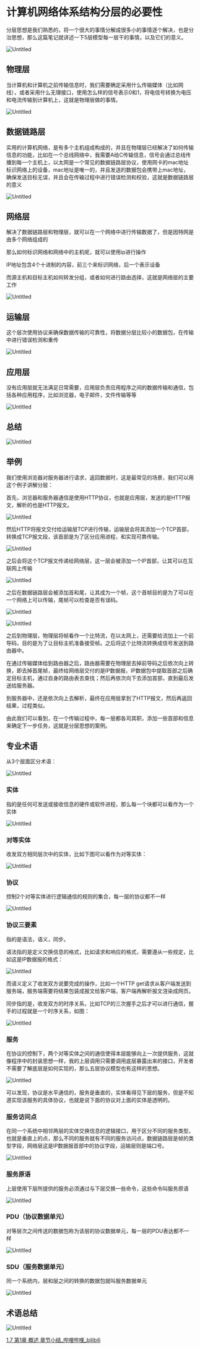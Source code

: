 # 计算机网络体系结构分层的必要性

分层思想是我们熟悉的，将一个很大的事情分解成很多小的事情逐个解决，也是分治思想，那么这篇笔记就讲述一下5层模型每一层干的事情，以及它们的意义。

![Untitled](%E8%AE%A1%E7%AE%97%E6%9C%BA%E7%BD%91%E7%BB%9C%E4%BD%93%E7%B3%BB%E7%BB%93%E6%9E%84%E5%88%86%E5%B1%82%E7%9A%84%E5%BF%85%E8%A6%81%E6%80%A7%204c8b6d6122244f06936ccffd52480100/Untitled.png)

## 物理层

当计算机和计算机之前传输信息时，我们需要确定采用什么传输媒体（比如网线），或者采用什么无理接口，使用怎么样的信号表示0和1，将电信号转换为电压和电流传输到计算机上，这就是物理层做的事情。

![Untitled](%E8%AE%A1%E7%AE%97%E6%9C%BA%E7%BD%91%E7%BB%9C%E4%BD%93%E7%B3%BB%E7%BB%93%E6%9E%84%E5%88%86%E5%B1%82%E7%9A%84%E5%BF%85%E8%A6%81%E6%80%A7%204c8b6d6122244f06936ccffd52480100/Untitled%201.png)

## 数据链路层

实用的计算机网络，是有多个主机组成构成的，并且在物理层已经解决了如何传输信息的功能，比如在一个总线网络中，我需要A给C传输信息，信号会通过总线传播到每一个主机上，以太网是一个常见的数据链路层协议，使用网卡的mac地址标识网络上的设备，mac地址是唯一的，并且发送的数据包会携带上mac地址，确保发送目标无误，并且会在传输过程中进行错误检测和校验，这就是数据链路层的意义

![Untitled](%E8%AE%A1%E7%AE%97%E6%9C%BA%E7%BD%91%E7%BB%9C%E4%BD%93%E7%B3%BB%E7%BB%93%E6%9E%84%E5%88%86%E5%B1%82%E7%9A%84%E5%BF%85%E8%A6%81%E6%80%A7%204c8b6d6122244f06936ccffd52480100/Untitled%202.png)

## 网络层

解决了数据链路层和物理层，就可以在一个网络中进行传输数据了，但是因特网是由多个网络组成的

那么如何标识网络和网络中的主机呢，就可以使用ip进行操作

IP地址包含4个十进制的内容，前三个来标识网络，后一个表示设备

而源主机和目标主机如何转发分组，或者如何进行路由选择，这就是网络层的主要工作

![Untitled](%E8%AE%A1%E7%AE%97%E6%9C%BA%E7%BD%91%E7%BB%9C%E4%BD%93%E7%B3%BB%E7%BB%93%E6%9E%84%E5%88%86%E5%B1%82%E7%9A%84%E5%BF%85%E8%A6%81%E6%80%A7%204c8b6d6122244f06936ccffd52480100/Untitled%203.png)

## 运输层

这个层次使用协议来确保数据传输的可靠性，将数据分层比较小的数据包，在传输中进行错误检测和重传

![Untitled](%E8%AE%A1%E7%AE%97%E6%9C%BA%E7%BD%91%E7%BB%9C%E4%BD%93%E7%B3%BB%E7%BB%93%E6%9E%84%E5%88%86%E5%B1%82%E7%9A%84%E5%BF%85%E8%A6%81%E6%80%A7%204c8b6d6122244f06936ccffd52480100/Untitled%204.png)

## 应用层

没有应用层就无法满足日常需要，应用层负责应用程序之间的数据传输和通信，包括各种应用程序，比如浏览器，电子邮件，文件传输等等

![Untitled](%E8%AE%A1%E7%AE%97%E6%9C%BA%E7%BD%91%E7%BB%9C%E4%BD%93%E7%B3%BB%E7%BB%93%E6%9E%84%E5%88%86%E5%B1%82%E7%9A%84%E5%BF%85%E8%A6%81%E6%80%A7%204c8b6d6122244f06936ccffd52480100/Untitled%205.png)

## 总结

![Untitled](%E8%AE%A1%E7%AE%97%E6%9C%BA%E7%BD%91%E7%BB%9C%E4%BD%93%E7%B3%BB%E7%BB%93%E6%9E%84%E5%88%86%E5%B1%82%E7%9A%84%E5%BF%85%E8%A6%81%E6%80%A7%204c8b6d6122244f06936ccffd52480100/Untitled%206.png)

## 举例

我们使用浏览器对服务器进行请求，返回数据时，这是最常见的场景，我们可以用这个例子讲解分层：

首先，浏览器和服务器通信是使用HTTP协议，也就是应用层，发送的是HTTP报文，解析的也是HTTP报文。

![Untitled](%E8%AE%A1%E7%AE%97%E6%9C%BA%E7%BD%91%E7%BB%9C%E4%BD%93%E7%B3%BB%E7%BB%93%E6%9E%84%E5%88%86%E5%B1%82%E7%9A%84%E5%BF%85%E8%A6%81%E6%80%A7%204c8b6d6122244f06936ccffd52480100/Untitled%207.png)

然后HTTP将报文交付给运输层TCP进行传输，运输层会将其添加一个TCP首部，转换成TCP报文段，该首部是为了区分应用进程，和实现可靠传输。

![Untitled](%E8%AE%A1%E7%AE%97%E6%9C%BA%E7%BD%91%E7%BB%9C%E4%BD%93%E7%B3%BB%E7%BB%93%E6%9E%84%E5%88%86%E5%B1%82%E7%9A%84%E5%BF%85%E8%A6%81%E6%80%A7%204c8b6d6122244f06936ccffd52480100/Untitled%208.png)

之后会将这个TCP报文传递给网络层，这一层会被添加一个IP首部，让其可以在互联网上传输

![Untitled](%E8%AE%A1%E7%AE%97%E6%9C%BA%E7%BD%91%E7%BB%9C%E4%BD%93%E7%B3%BB%E7%BB%93%E6%9E%84%E5%88%86%E5%B1%82%E7%9A%84%E5%BF%85%E8%A6%81%E6%80%A7%204c8b6d6122244f06936ccffd52480100/Untitled%209.png)

之后在数据链路层会被添加首和尾，让其成为一个帧，这个首帧目的是为了可以在一个网络上可以传输，尾帧可以检查是否有误码。

![Untitled](%E8%AE%A1%E7%AE%97%E6%9C%BA%E7%BD%91%E7%BB%9C%E4%BD%93%E7%B3%BB%E7%BB%93%E6%9E%84%E5%88%86%E5%B1%82%E7%9A%84%E5%BF%85%E8%A6%81%E6%80%A7%204c8b6d6122244f06936ccffd52480100/Untitled%2010.png)

![Untitled](%E8%AE%A1%E7%AE%97%E6%9C%BA%E7%BD%91%E7%BB%9C%E4%BD%93%E7%B3%BB%E7%BB%93%E6%9E%84%E5%88%86%E5%B1%82%E7%9A%84%E5%BF%85%E8%A6%81%E6%80%A7%204c8b6d6122244f06936ccffd52480100/Untitled%2011.png)

之后到物理层，物理层将帧看作一个比特流，在以太网上，还需要给流加上一个前导码，目的是为了让目标主机准备接受帧。之后将这个比特流转换成信号发送到路由器中。

在通过传输媒体给到路由器之后，路由器需要在物理层去掉前导码之后依次向上转换，即去掉首尾帧，最终给网络层交付的是IP数据报，IP数据包中提取首部之后确定目标主机，通过自身的路由表去查找；然后再依次向下去添加首部，直到最后发送给服务器。

到服务器中，还是依次向上去解析，最终在应用层拿到了HTTP报文，然后再返回结果，过程类似。

由此我们可以看到，在一个传输过程中，每一层都各司其职，添加一些首部和信息来确定下一步任务，这就是分层思想的案例。

## 专业术语

从3个层面区分术语：

![Untitled](%E8%AE%A1%E7%AE%97%E6%9C%BA%E7%BD%91%E7%BB%9C%E4%BD%93%E7%B3%BB%E7%BB%93%E6%9E%84%E5%88%86%E5%B1%82%E7%9A%84%E5%BF%85%E8%A6%81%E6%80%A7%204c8b6d6122244f06936ccffd52480100/Untitled%2012.png)

### 实体

指的是任何可发送或接收信息的硬件或软件进程，那么每一个块都可以看作为一个实体

![Untitled](%E8%AE%A1%E7%AE%97%E6%9C%BA%E7%BD%91%E7%BB%9C%E4%BD%93%E7%B3%BB%E7%BB%93%E6%9E%84%E5%88%86%E5%B1%82%E7%9A%84%E5%BF%85%E8%A6%81%E6%80%A7%204c8b6d6122244f06936ccffd52480100/Untitled%2013.png)

### 对等实体

收发双方相同层次中的实体，比如下图可以看作为对等实体：

![Untitled](%E8%AE%A1%E7%AE%97%E6%9C%BA%E7%BD%91%E7%BB%9C%E4%BD%93%E7%B3%BB%E7%BB%93%E6%9E%84%E5%88%86%E5%B1%82%E7%9A%84%E5%BF%85%E8%A6%81%E6%80%A7%204c8b6d6122244f06936ccffd52480100/Untitled%2014.png)

### 协议

控制2个对等实体进行逻辑通信的规则的集合，每一层的协议都不一样

![Untitled](%E8%AE%A1%E7%AE%97%E6%9C%BA%E7%BD%91%E7%BB%9C%E4%BD%93%E7%B3%BB%E7%BB%93%E6%9E%84%E5%88%86%E5%B1%82%E7%9A%84%E5%BF%85%E8%A6%81%E6%80%A7%204c8b6d6122244f06936ccffd52480100/Untitled%2015.png)

### 协议三要素

指的是语法，语义，同步。

语法指的是定义交换信息的格式，比如请求和响应的格式，需要遵从一些规定，比如这是IP数据报的格式：

![Untitled](%E8%AE%A1%E7%AE%97%E6%9C%BA%E7%BD%91%E7%BB%9C%E4%BD%93%E7%B3%BB%E7%BB%93%E6%9E%84%E5%88%86%E5%B1%82%E7%9A%84%E5%BF%85%E8%A6%81%E6%80%A7%204c8b6d6122244f06936ccffd52480100/Untitled%2016.png)

而语义定义了收发双方说要完成的操作，比如一个HTTP get请求从客户端发送到服务端，服务端需要将结果包装成报文给客户端，客户端再解析报文渲染成网页。

同步指的是，收发双方的时序关系，比如TCP的三次握手之后才可以进行通信，握手的过程就是一个时序关系，如图：

![Untitled](%E8%AE%A1%E7%AE%97%E6%9C%BA%E7%BD%91%E7%BB%9C%E4%BD%93%E7%B3%BB%E7%BB%93%E6%9E%84%E5%88%86%E5%B1%82%E7%9A%84%E5%BF%85%E8%A6%81%E6%80%A7%204c8b6d6122244f06936ccffd52480100/Untitled%2017.png)

### 服务

在协议的控制下，两个对等实体之间的通信使得本层能够向上一次提供服务，这就像程序中的封装思想一样，我的上层调用只需要调用底层暴露出来的接口，开发者不需要了解底层是如何实现的，那么五层协议模型也有这样的思想。

![Untitled](%E8%AE%A1%E7%AE%97%E6%9C%BA%E7%BD%91%E7%BB%9C%E4%BD%93%E7%B3%BB%E7%BB%93%E6%9E%84%E5%88%86%E5%B1%82%E7%9A%84%E5%BF%85%E8%A6%81%E6%80%A7%204c8b6d6122244f06936ccffd52480100/Untitled%2018.png)

可以发现，协议是水平通信的，服务是垂直的，实体看得见下层的服务，但是不知道实现该服务的具体协议，也就是说下面的协议对上面的实体是透明的。

### 服务访问点

在同一个系统中相邻两层的实体交换信息的逻辑接口，用于区分不同的服务类型，也就是垂直上的点，那么不同的服务就有不同的服务访问点，数据链路层是帧的类型字段，网络层这是IP数据报首部中的协议字段，运输层则是端口号。

![Untitled](%E8%AE%A1%E7%AE%97%E6%9C%BA%E7%BD%91%E7%BB%9C%E4%BD%93%E7%B3%BB%E7%BB%93%E6%9E%84%E5%88%86%E5%B1%82%E7%9A%84%E5%BF%85%E8%A6%81%E6%80%A7%204c8b6d6122244f06936ccffd52480100/Untitled%2019.png)

### 服务原语

上层使用下层所提供的服务必须通过与下层交换一些命令，这些命令叫服务原语

![Untitled](%E8%AE%A1%E7%AE%97%E6%9C%BA%E7%BD%91%E7%BB%9C%E4%BD%93%E7%B3%BB%E7%BB%93%E6%9E%84%E5%88%86%E5%B1%82%E7%9A%84%E5%BF%85%E8%A6%81%E6%80%A7%204c8b6d6122244f06936ccffd52480100/Untitled%2020.png)

### PDU（协议数据单元）

对等层次之间传送的数据包称为该层的协议数据单元，每一层的PDU表达都不一样

![Untitled](%E8%AE%A1%E7%AE%97%E6%9C%BA%E7%BD%91%E7%BB%9C%E4%BD%93%E7%B3%BB%E7%BB%93%E6%9E%84%E5%88%86%E5%B1%82%E7%9A%84%E5%BF%85%E8%A6%81%E6%80%A7%204c8b6d6122244f06936ccffd52480100/Untitled%2021.png)

### SDU（服务数据单元）

同一个系统内，层和层之间的转换的数据包就叫服务数据单元

![Untitled](%E8%AE%A1%E7%AE%97%E6%9C%BA%E7%BD%91%E7%BB%9C%E4%BD%93%E7%B3%BB%E7%BB%93%E6%9E%84%E5%88%86%E5%B1%82%E7%9A%84%E5%BF%85%E8%A6%81%E6%80%A7%204c8b6d6122244f06936ccffd52480100/Untitled%2022.png)

## 术语总结

![Untitled](%E8%AE%A1%E7%AE%97%E6%9C%BA%E7%BD%91%E7%BB%9C%E4%BD%93%E7%B3%BB%E7%BB%93%E6%9E%84%E5%88%86%E5%B1%82%E7%9A%84%E5%BF%85%E8%A6%81%E6%80%A7%204c8b6d6122244f06936ccffd52480100/Untitled%2023.png)

[1.7 第1章 概述 章节小结_哔哩哔哩_bilibili](https://www.bilibili.com/video/BV1c4411d7jb?p=11&vd_source=b6439e98284c7d50ca88dc9948ecf9b0)